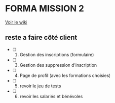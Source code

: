 # FORMA MISSION 2
[Voir le wiki](https://github.com/kckmdev/formaSio/wiki)


## reste a faire côté client
- [ ] 1. Gestion des inscriptions (formulaire)
- [ ] 3. Gestion des suppression d'inscription 
- [ ] 4. Page de profil (avec les formations choisies)
- [ ] 5. revoir le jeu de tests
- [ ] 6. revoir les salariés et bénévoles


